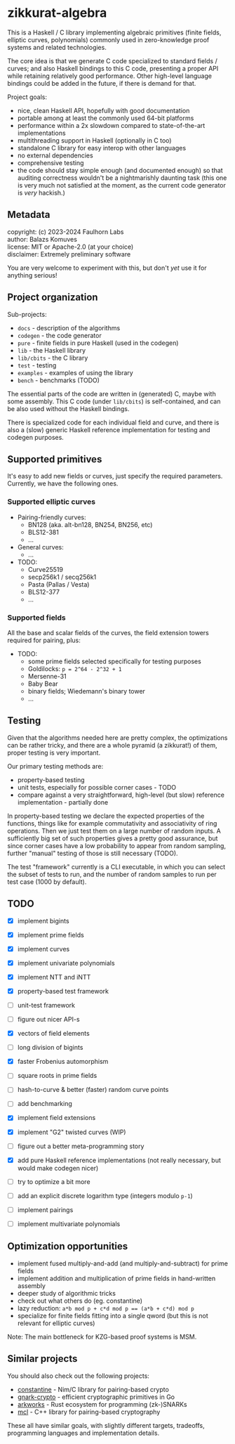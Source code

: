 
zikkurat-algebra
================

This is a Haskell / C library implementing algebraic primitives 
(finite fields, elliptic curves, polynomials) commonly used in zero-knowledge 
proof systems and related technologies.

The core idea is that we generate C code specialized to standard fields / curves;
and also Haskell bindings to this C code, presenting a proper API while retaining 
relatively good performance. Other high-level language bindings could be added 
in the future, if there is demand for that.

Project goals:

- nice, clean Haskell API, hopefully with good documentation
- portable among at least the commonly used 64-bit platforms
- performance within a 2x slowdown compared to state-of-the-art implementations
- multithreading support in Haskell (optionally in C too)
- standalone C library for easy interop with other languages
- no external dependencies
- comprehensive testing
- the code should stay simple enough (and documented enough) so that auditing 
  correctness wouldn't be a nightmarishly daunting task 
  (this one is very much not satisfied at the moment, as the current code generator 
  is _very_ hackish.)


Metadata
--------

copyright: (c) 2023-2024 Faulhorn Labs  
author: Balazs Komuves  
license: MIT or Apache-2.0 (at your choice)  
disclaimer: Extremely preliminary software

You are very welcome to experiment with this, but don't _yet_ use it for anything serious!


Project organization
--------------------

Sub-projects:

- `docs` - description of the algorithms
- `codegen` - the code generator
- `pure` - finite fields in pure Haskell (used in the codegen)
- `lib` - the Haskell library
- `lib/cbits` - the C library
- `test` - testing
- `examples` - examples of using the library
- `bench` - benchmarks (TODO)

The essential parts of the code are written in (generated) C, maybe with some assembly.
This C code (under `lib/cbits`) is self-contained, and can be also used without the Haskell bindings.

There is specialized code for each individual field and curve, and there is
also a (slow) generic Haskell reference implementation for testing and codegen 
purposes.


Supported primitives
--------------------

It's easy to add new fields or curves, just specify the required parameters.
Currently, we have the following ones.

### Supported elliptic curves

- Pairing-friendly curves:
    - BN128 (aka. alt-bn128, BN254, BN256, etc)
    - BLS12-381
    - ...
- General curves:
    - ...
- TODO:
    - Curve25519
    - secp256k1 / secq256k1
    - Pasta (Pallas / Vesta)
    - BLS12-377
    - ...

### Supported fields

All the base and scalar fields of the curves, the field extension towers required 
for pairing, plus:

- TODO:
    - some prime fields selected specifically for testing purposes
    - Goldilocks: `p = 2^64 - 2^32 + 1`
    - Mersenne-31
    - Baby Bear
    - binary fields; Wiedemann's binary tower
    - ...


Testing
-------

Given that the algorithms needed here are pretty complex, the optimizations can
be rather tricky, and there are a whole pyramid (a zikkurat!) of them, proper
testing is very important.

Our primary testing methods are:

- property-based testing
- unit tests, especially for possible corner cases - TODO
- compare against a very straightforward, high-level (but slow) reference implementation - partially done

In property-based testing we declare the expected properties of the functions,
things like for example commutativity and associativity of ring operations. 
Then we just test them on a large number of random inputs. A sufficiently big 
set of such properties gives a pretty good assurance, but since corner cases 
have a low probability to appear from random sampling, further "manual" testing 
of those is still necessary (TODO).

The test "framework" currently is a CLI executable, in which you can select the
subset of tests to run, and the number of random samples to run per test case 
(1000 by default).


TODO
----

- [x] implement bigints
- [x] implement prime fields
- [x] implement curves
- [x] implement univariate polynomials
- [x] implement NTT and iNTT
- [x] property-based test framework
- [ ] unit-test framework
- [ ] figure out nicer API-s
- [x] vectors of field elements
- [ ] long division of bigints
- [x] faster Frobenius automorphism
- [ ] square roots in prime fields 
- [ ] hash-to-curve & better (faster) random curve points  
- [ ] add benchmarking
- [x] implement field extensions
- [x] implement "G2" twisted curves (WIP)
- [ ] figure out a better meta-programming story
- [x] add pure Haskell reference implementations (not really necessary, but would make codegen nicer)
- [ ] try to optimize a bit more
- [ ] add an explicit discrete logarithm type (integers modulo `p-1`)
- [ ] implement pairings
- [ ] implement multivariate polynomials


Optimization opportunities
--------------------------

- implement fused multiply-and-add (and multiply-and-subtract) for prime fields
- implement addition and multiplication of prime fields in hand-written assembly
- deeper study of algorithmic tricks
- check out what others do (eg. constantine)
- lazy reduction: `a*b mod p + c*d mod p == (a*b + c*d) mod p`
- specialize for finite fields fitting into a single qword (but this is not relevant for elliptic curves)

Note: The main bottleneck for KZG-based proof systems is MSM.


Similar projects
----------------

You should also check out the following projects:

- [constantine](https://github.com/mratsim/constantine) - Nim/C library for pairing-based crypto
- [gnark-crypto](https://github.com/ConsenSys/gnark-crypto) - efficient cryptographic primitives in Go
- [arkworks](https://github.com/arkworks-rs) - Rust ecosystem for programming (zk-)SNARKs
- [mcl](https://github.com/herumi/mcl) - C++ library for pairing-based cryptography

These all have similar goals, with slightly different targets, tradeoffs,
programming languages and implementation details.



